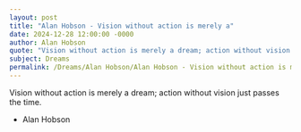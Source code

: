 ```yaml
---
layout: post
title: "Alan Hobson - Vision without action is merely a"
date: 2024-12-28 12:00:00 -0000
author: Alan Hobson
quote: "Vision without action is merely a dream; action without vision just passes the time."
subject: Dreams
permalink: /Dreams/Alan Hobson/Alan Hobson - Vision without action is merely a
---
```


Vision without action is merely a dream; action without vision just passes the time.

- Alan Hobson

